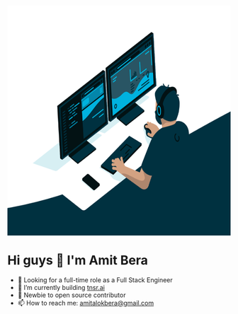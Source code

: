 <p align="center">

   <img align="center" alt="GIF" src="https://github.com/manojuppala/manojuppala/blob/master/assets/code.gif?raw=true" width="750" height="520" />
  
</p>

# Hi guys 👋  I'm Amit Bera





- 🔭 Looking for a full-time role as a Full Stack Engineer
- 🌱 I’m currently building <a href="https://tnsr.ai/" target="_blank">tnsr.ai</a>
- 👯 Newbie to open source contributor
- 📫 How to reach me: amitalokbera@gmail.com
